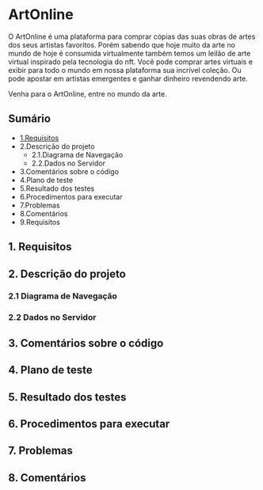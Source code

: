 # ArtOnline

O ArtOnline é uma plataforma para comprar cópias das suas obras de artes dos seus artistas favoritos.
Porém sabendo que hoje muito da arte no mundo de hoje é consumida virtualmente também temos um leilão de arte virtual inspirado pela tecnologia do nft. Você pode comprar artes virtuais e exibir para todo o mundo em nossa plataforma sua incrível coleção. Ou pode apostar em artistas emergentes e ganhar dinheiro revendendo arte.

Venha para o ArtOnline, entre no mundo da arte.

## Sumário
- [1.Requisitos](#markdown-header-1.-requisitos)
- 2.Descrição do projeto
	- 2.1.Diagrama de Navegação
	- 2.2.Dados no Servidor
- 3.Comentários sobre o código
- 4.Plano de teste
- 5.Resultado dos testes
- 6.Procedimentos para executar
- 7.Problemas
- 8.Comentários
- 9.Requisitos

## 1. Requisitos

## 2. Descrição do projeto
### 2.1 Diagrama de Navegação

### 2.2 Dados no Servidor

## 3. Comentários sobre o código

## 4. Plano de teste

## 5. Resultado dos testes

## 6. Procedimentos para executar

## 7. Problemas

## 8. Comentários


